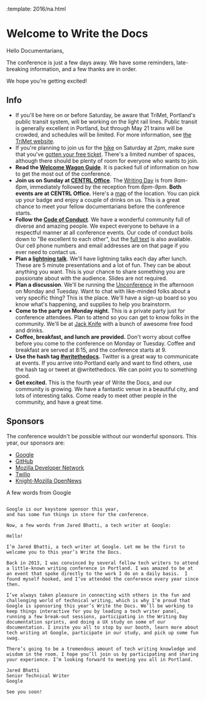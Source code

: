 :template: 2016/na.html

Welcome to Write the Docs
=========================

Hello Documentarians,

The conference is just a few days away. 
We have some reminders, late-breaking information, and a few thanks are in order.

We hope you're getting excited!

Info
----

* If you'll be here on or before Saturday, be aware that TriMet, Portland's public transit system, will be working on the light rail lines. Public transit is generally excellent in Portland, but through May 21 trains will be crowded, and schedules will be limited. For more information, see [the TriMet website](http://trimet.org/alerts/firstavenue.htm).
* If you're planning to join us for the [hike](http://www.writethedocs.org/conf/na/2016/hike/) on Saturday at *2pm*, make sure that you've [gotten your free ticket](https://ti.to/writethedocs/write-the-docs-2016-hike). There's a limited number of spaces, although there should be plenty of room for everyone who wants to join.
* **Read the [Welcome Wagon Guide](http://www.writethedocs.org/conf/na/2016/welcome-wagon/)**. It is packed full of information on how to get the most out of the conference.
* **Join us on Sunday at [CENTRL Office](https://goo.gl/maps/xljmU)**. The [Writing Day](http://www.writethedocs.org/conf/na/2016/writing-day/) is from *9am-6pm*, immediately followed by the reception from *6pm-9pm*. **Both events are at CENTRL Office.** Here's a [map](https://goo.gl/maps/xljmU) of the location. You can pick up your badge and enjoy a couple of drinks on us. This is a great chance to meet your fellow documentarians before the conference starts.
* **Follow the [Code of Conduct](http://www.writethedocs.org/code-of-conduct/)**. We have a wonderful community full of diverse and amazing people. We expect everyone to behave in a respectful manner at all conference events. Our code of conduct boils down to "Be excellent to each other", but the [full text](http://www.writethedocs.org/code-of-conduct/) is also available. Our cell phone numbers and email addresses are on that page if you ever need to contact us.
* **Plan a [lightning talk](http://www.writethedocs.org/conf/na/2016/lightning-talks/)**. We'll have lightning talks each day after lunch. These are 5 minute presentations and a lot of fun. They can be about anything you want. This is your chance to share something you are passionate about with the audience. Slides are not required.
* **Plan a discussion**. We'll be running the [Unconference](http://www.writethedocs.org/conf/na/2016/unconference/) in the afternoon on Monday and Tuesday. Want to chat with like-minded folks about a very specific thing? This is the place. We'll have a sign-up board so you know what's happening, and supplies to help you brainstorm.
* **Come to the party on Monday night.** This is a private party just for conference attendees. Plan to attend so you can get to know folks in the community. We'll be at [Jack Knife](https://goo.gl/maps/UF1PgcfKWNS2) with a bunch of awesome free food and drinks.
* **Coffee, breakfast, and lunch are provided.** Don't worry about coffee before you come to the conference on Monday or Tuesday. Coffee and breakfast are served at 8:15, and the conference starts at 9.
* **Use the hash tag [#writethedocs](https://twitter.com/search?q=%23writethedocs&src=tyah).** Twitter is a great way to communicate at events. If you arrive into Portland early and want to find others, use the hash tag or tweet at @writethedocs. We can point you to something good.
* **Get excited.** This is the fourth year of Write the Docs, and our community is growing. We have a fantastic venue in a beautiful city, and lots of interesting talks. Come ready to meet other people in the community, and have a great time.

Sponsors
--------

The conference wouldn't be possible without our wonderful sponsors.
This year,
our sponsors are:

* [Google](https://google.com)
* [GitHub](https://github.com/)
* [Mozilla Developer Network](https://developer.mozilla.org/)
* [Twilio](https://twilio.com/)
* [Knight-Mozilla OpenNews](https://opennews.org/)

A few words from Google
~~~~~~~~~~~~~~~~~~~~~~~

Google is our keystone sponsor this year,
and has some fun things in store for the conference.

Now, a few words from Jared Bhatti, a tech writer at Google:

Hello!

I’m Jared Bhatti, a tech writer at Google. Let me be the first to welcome you to this year’s Write the Docs.

Back in 2013, I was convinced by several fellow tech writers to attend a little-known writing conference in Portland. I was amazed to be at an event that spoke directly to the work I do on a daily basis.  I found myself hooked, and I’ve attended the conference every year since then.

I’ve always taken pleasure in connecting with others in the fun and challenging world of technical writing, which is why I’m proud that Google is sponsoring this year’s Write the Docs. We’ll be working to keep things interactive for you by leading a tech writer panel, running a few break-out sessions, participating in the Writing Day documentation sprints, and doing a UX study on some of our documentation. I invite you all to stop by our booth, learn more about tech writing at Google, participate in our study, and pick up some fun swag.

There’s going to be a tremendous amount of tech writing knowledge and wisdom in the room. I hope you’ll join us by participating and sharing your experience. I’m looking forward to meeting you all in Portland.

Jared Bhatti
Senior Technical Writer
Google

See you soon!
